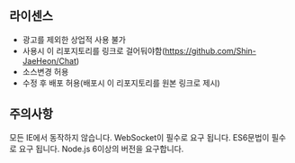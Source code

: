 ## 라이센스
* 광고를 제외한 상업적 사용 불가
* 사용시 이 리포지토리를 링크로 걸어둬야함(https://github.com/Shin-JaeHeon/Chat)
* 소스변경 허용
* 수정 후 배포 허용(배포시 이 리포지토리를 원본 링크로 제시)
## 주의사항
모든 IE에서 동작하지 않습니다.
WebSocket이 필수로 요구 됩니다.
ES6문법이 필수로 요구 됩니다.
Node.js 6이상의 버전을 요구합니다.
